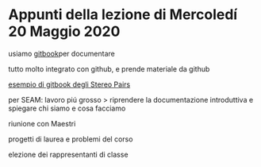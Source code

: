 # Appunti della lezione di Mercoledí 20 Maggio 2020

usiamo [gitbook](https://www.gitbook.com/)per documentare

tutto molto integrato con github, e prende materiale da github

[esempio di gitbook degli Stereo Pairs](https://grammaton.gitbook.io/stereo-pairs/)

per SEAM:
lavoro piú grosso > riprendere la documentazione introduttiva e spiegare chi siamo e cosa facciamo

riunione con Maestri

progetti di laurea e problemi del corso

elezione dei rappresentanti di classe
